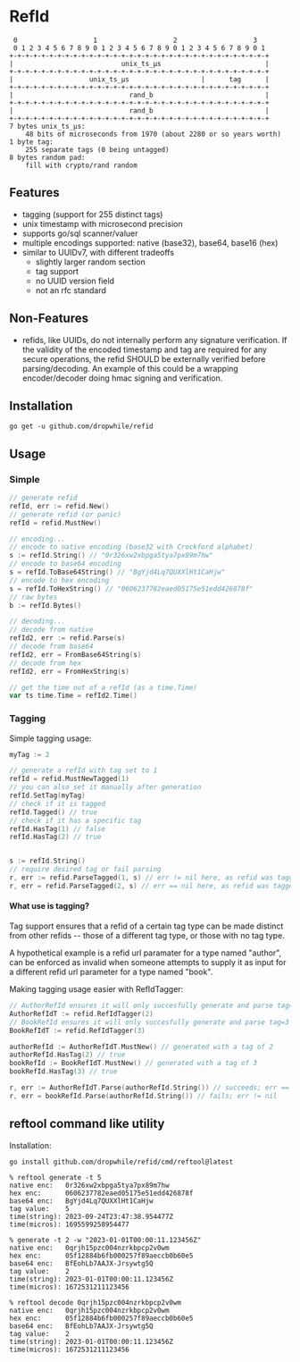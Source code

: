 # RefId

```
 0                   1                   2                   3
 0 1 2 3 4 5 6 7 8 9 0 1 2 3 4 5 6 7 8 9 0 1 2 3 4 5 6 7 8 9 0 1
+-+-+-+-+-+-+-+-+-+-+-+-+-+-+-+-+-+-+-+-+-+-+-+-+-+-+-+-+-+-+-+-+
|                           unix_ts_µs                          |
+-+-+-+-+-+-+-+-+-+-+-+-+-+-+-+-+-+-+-+-+-+-+-+-+-+-+-+-+-+-+-+-+
|                   unix_ts_µs                  |      tag      |
+-+-+-+-+-+-+-+-+-+-+-+-+-+-+-+-+-+-+-+-+-+-+-+-+-+-+-+-+-+-+-+-+
|                             rand_b                            |
+-+-+-+-+-+-+-+-+-+-+-+-+-+-+-+-+-+-+-+-+-+-+-+-+-+-+-+-+-+-+-+-+
|                             rand_b                            |
+-+-+-+-+-+-+-+-+-+-+-+-+-+-+-+-+-+-+-+-+-+-+-+-+-+-+-+-+-+-+-+-+
7 bytes unix_ts_µs:
    48 bits of microseconds from 1970 (about 2280 or so years worth)
1 byte tag:
    255 separate tags (0 being untagged)
8 bytes random pad:
    fill with crypto/rand random
```

## Features

*   tagging (support for 255 distinct tags)
*   unix timestamp with microsecond precision
*   supports go/sql scanner/valuer
*   multiple encodings supported: native (base32), base64, base16 (hex)
*   similar to UUIDv7, with different tradeoffs
    *    slightly larger random section
    *    tag support
    *    no UUID version field
    *    not an rfc standard

## Non-Features

*   refids, like UUIDs, do not internally perform any signature verification.
    If the validity of the encoded timestamp and tag are required for any secure
    operations, the refid SHOULD be externally verified before parsing/decoding.
    An example of this could be a wrapping encoder/decoder doing hmac signing and verification.

## Installation
```
go get -u github.com/dropwhile/refid
```

## Usage

### Simple
```go
// generate refid
refId, err := refid.New()
// generate refid (or panic)
refId = refid.MustNew()

// encoding...
// encode to native encoding (base32 with Crockford alphabet)
s := refId.String() // "0r326xw2xbpga5tya7px89m7hw"
// encode to base64 encoding
s = refId.ToBase64String() // "BgYjd4Lq7QUXXlHt1CaHjw"
// encode to hex encoding
s = refId.ToHexString() // "0606237782eaed05175e51edd426878f"
// raw bytes
b := refId.Bytes()

// decoding...
// decode from native
refId2, err := refid.Parse(s)
// decode from base64
refId2, err = FromBase64String(s)
// decode from hex
refId2, err = FromHexString(s)

// get the time out of a refId (as a time.Time)
var ts time.Time = refId2.Time()
```

### Tagging

Simple tagging usage:
```go
myTag := 2

// generate a refId with tag set to 1
refId = refid.MustNewTagged(1)
// you can also set it manually after generation
refId.SetTag(myTag)
// check if it is tagged
refId.Tagged() // true
// check if it has a specific tag
refId.HasTag(1) // false
refId.HasTag(2) // true


s := refId.String()
// require desired tag or fail parsing
r, err := refid.ParseTagged(1, s) // err != nil here, as refid was tagged 2
r, err = refid.ParseTagged(2, s) // err == nil here, as refid was tagged 2
```

#### What use is tagging?

Tag support ensures that a refid of a certain tag type can be made distinct from other refids -- those of a different tag type, or those with no tag type.  

A hypothetical example is a refid url paramater for a type named "author", can be
enforced as invalid when someone attempts to supply it as input for a different
refid url parameter for a type named "book".

Making tagging usage easier with RefIdTagger:
```go
// AuthorRefId ensures it will only succesfully generate and parse tag=2 refids
AuthorRefIdT := refid.RefIdTagger(2)
// BookRefId ensures it will only succesfully generate and parse tag=3 refids
BookRefIdT := refid.RefIdTagger(3)

authorRefId := AuthorRefIdT.MustNew() // generated with a tag of 2
authorRefId.HasTag(2) // true
bookRefId := BookRefIdT.MustNew() // generated with a tag of 3
bookRefId.HasTag(3) // true

r, err := AuthorRefIdT.Parse(authorRefId.String()) // succeeds; err == nil
r, err = bookRefId.Parse(authorRefId.String()) // fails; err != nil
```

## reftool command like utility

Installation:
```
go install github.com/dropwhile/refid/cmd/reftool@latest
```

```
% reftool generate -t 5
native enc:   0r326xw2xbpga5tya7px89m7hw
hex enc:      0606237782eaed05175e51edd426878f
base64 enc:   BgYjd4Lq7QUXXlHt1CaHjw
tag value:    5
time(string): 2023-09-24T23:47:38.954477Z
time(micros): 1695599258954477

% generate -t 2 -w "2023-01-01T00:00:11.123456Z"
native enc:   0qrjh15pzc004nzrkbpcp2v0wm
hex enc:      05f12884b6fb000257f89aeccb0b60e5
base64 enc:   BfEohLb7AAJX-Jrsywtg5Q
tag value:    2
time(string): 2023-01-01T00:00:11.123456Z
time(micros): 1672531211123456

% reftool decode 0qrjh15pzc004nzrkbpcp2v0wm
native enc:   0qrjh15pzc004nzrkbpcp2v0wm
hex enc:      05f12884b6fb000257f89aeccb0b60e5
base64 enc:   BfEohLb7AAJX-Jrsywtg5Q
tag value:    2
time(string): 2023-01-01T00:00:11.123456Z
time(micros): 1672531211123456
```